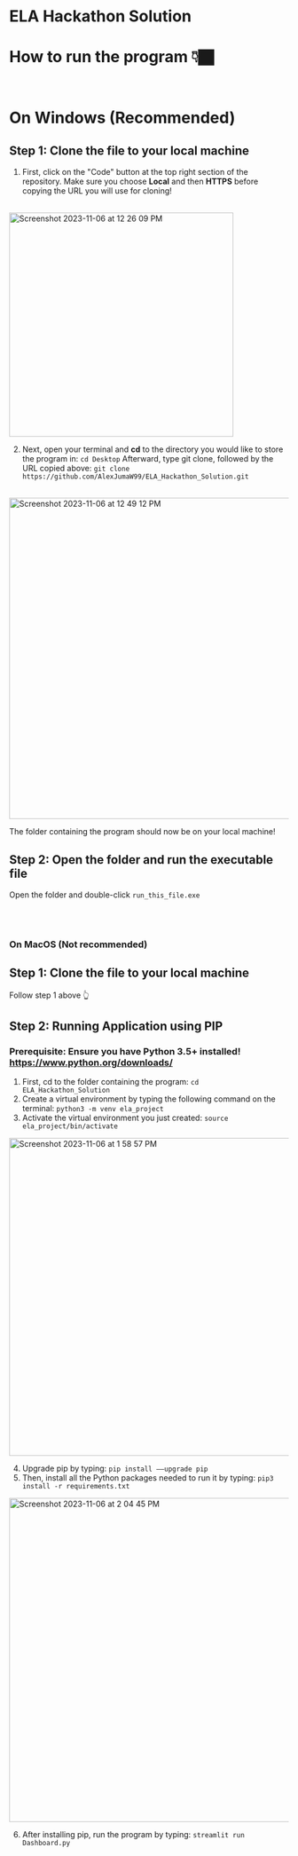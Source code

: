# ELA Hackathon Solution
# How to run the program 👇🏿

<br>

# On Windows (Recommended)
## Step 1: Clone the file to your local machine
1. First, click on the "Code" button at the top right section of the repository.
Make sure you choose **Local** and then **HTTPS** before copying the URL you will use for cloning!
<br>
<img width="404" alt="Screenshot 2023-11-06 at 12 26 09 PM" src="https://github.com/AlexJumaW99/ELA_Hackathon_Solution/assets/50864725/c463f36e-e569-4b90-8818-81b1bc60aa75">

<br>

2. Next, open your terminal and **cd** to the directory you would like to store the program in:
``` cd Desktop ```
Afterward, type git clone, followed by the URL copied above: 
``` git clone https://github.com/AlexJumaW99/ELA_Hackathon_Solution.git ```

<br>

<img width="579" alt="Screenshot 2023-11-06 at 12 49 12 PM" src="https://github.com/AlexJumaW99/ELA_Hackathon_Solution/assets/50864725/9b23e7f0-ae5c-40de-ba9e-abe2cb0f87d8">

The folder containing the program should now be on your local machine!

## Step 2: Open the folder and run the executable file
Open the folder and double-click ```run_this_file.exe```

<br>
<br>

### On MacOS (Not recommended)
## Step 1: Clone the file to your local machine
Follow step 1 above 👆 
## Step 2: Running Application using PIP
### Prerequisite: Ensure you have Python 3.5+ installed! https://www.python.org/downloads/ 
1. First, cd to the folder containing the program: ```cd ELA_Hackathon_Solution```
2. Create a virtual environment by typing the following command on the terminal: ```python3 -m venv ela_project```
3. Activate the virtual environment you just created: ```source ela_project/bin/activate```
   
<img width="573" alt="Screenshot 2023-11-06 at 1 58 57 PM" src="https://github.com/AlexJumaW99/ELA_Hackathon_Solution/assets/50864725/02ac4d8a-4fa4-403c-8069-aea9ac08e152">

4. Upgrade pip by typing: ```pip install ––upgrade pip```
5. Then, install all the Python packages needed to run it by typing: ```pip3 install -r requirements.txt```
   
<img width="584" alt="Screenshot 2023-11-06 at 2 04 45 PM" src="https://github.com/AlexJumaW99/ELA_Hackathon_Solution/assets/50864725/e0923bb7-6a87-424f-b768-0ddbf3c92bad">

6. After installing pip, run the program by typing: ```streamlit run Dashboard.py```



